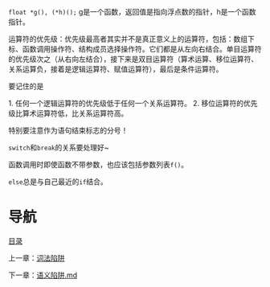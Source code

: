 `float *g(), (*h)();` g是一个函数，返回值是指向浮点数的指针，h是一个函数指针。

运算符的优先级：优先级最高者其实并不是真正意义上的运算符，包括：数组下标、函数调用操作符、结构成员选择操作符。它们都是从左向右结合。单目运算符的优先级次之（从右向左结合），接下来是双目运算符（算术运算、移位运算符、关系运算负，接着是逻辑运算符、赋值运算符），最后是条件运算符。

要记住的是

1. 任何一个逻辑运算符的优先级低于任何一个关系运算符。
2. 移位运算符的优先级比算术运算符低，比关系运算符高。

特别要注意作为语句结束标志的分号！

`switch`和`break`的关系要处理好~

函数调用时即使函数不带参数，也应该包括参数列表`f()`。

`else`总是与自己最近的`if`结合。

# 导航

[目录](README.md)

上一章：[词法陷阱](词法陷阱.md)

下一章：[语义陷阱.md](语义陷阱.md)